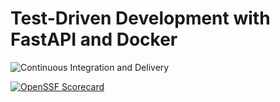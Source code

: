 # Test-Driven Development with FastAPI and Docker

![Continuous Integration and Delivery](https://github.com/stephentyers1975/fastapi-tdd-docker/workflows/Continuous%20Integration%20and%20Delivery/badge.svg?branch=main)

[![OpenSSF Scorecard](https://api.scorecard.dev/projects/github.com/{owner}/{repo}/badge)](https://scorecard.dev/viewer/?uri=github.com/{owner}/{repo})